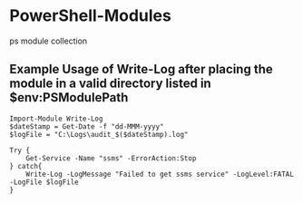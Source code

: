 # PowerShell-Modules
ps module collection

## Example Usage of Write-Log after placing the module in a valid directory listed in $env:PSModulePath

```
Import-Module Write-Log
$dateStamp = Get-Date -f "dd-MMM-yyyy"
$logFile = "C:\Logs\audit_$($dateStamp).log"

Try {
    Get-Service -Name "ssms" -ErrorAction:Stop
} catch{
    Write-Log -LogMessage "Failed to get ssms service" -LogLevel:FATAL -LogFile $logFile
}
```
